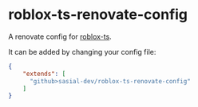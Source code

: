 # roblox-ts-renovate-config
A renovate config for [roblox-ts](https://roblox-ts.com).

It can be added by changing your config file:

```json
{
    "extends": [
      "github>sasial-dev/roblox-ts-renovate-config"
    ]
}
```
